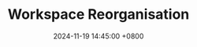 ---
layout: post
date: 2024-11-19 14:45:00 +0800
title: 'Workspace Reorganisation'
tags:
  - project
  - rlcj
hero: /uploads/generic-hero-images/nordic-lake.jpg
overlay: blue
---